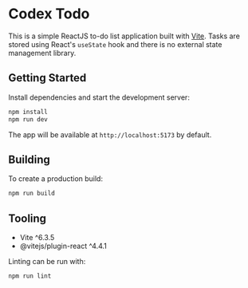 # Codex Todo

This is a simple ReactJS to-do list application built with [Vite](https://vitejs.dev/).
Tasks are stored using React's `useState` hook and there is no external state
management library.

## Getting Started

Install dependencies and start the development server:

```bash
npm install
npm run dev
```

The app will be available at `http://localhost:5173` by default.

## Building

To create a production build:

```bash
npm run build
```

## Tooling

- Vite ^6.3.5
- @vitejs/plugin-react ^4.4.1

Linting can be run with:

```bash
npm run lint
```
